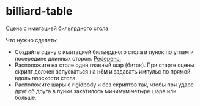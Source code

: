 # billiard-table

Сцена с имитацией бильярдного стола

Что нужно сделать:
 - Создайте сцену с имитацией бильярдного стола и лунок по углам и посередине длинных сторон. [Референс.](https://upload.wikimedia.org/wikipedia/commons/9/9a/Russian_billiards_balls.jpg)
 - Расположите на столе один главный шар (биток). При старте сцены скрипт должен запускаться на нём и задавать импульс по прямой вдоль плоскости стола.
 - Расположите шары с rigidbody и без скриптов так, чтобы при ударе друг об друга в лунки закатилось минимум четыре шара или больше.